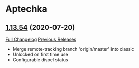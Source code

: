 # Aptechka

## [1.13.54](https://github.com/rgd87/Aptechka/tree/1.13.54) (2020-07-20)
[Full Changelog](https://github.com/rgd87/Aptechka/compare/1.13.53...1.13.54) [Previous Releases](https://github.com/rgd87/Aptechka/releases)

- Merge remote-tracking branch 'origin/master' into classic  
- Unlocked on first time use  
- Configurable dispel status  

